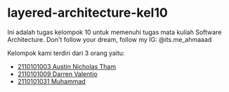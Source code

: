 # layered-architecture-kel10

Ini adalah tugas kelompok 10 untuk memenuhi tugas mata kuliah Software Architecture. 
Don't follow your dream, follow my IG: @its.me_ahmaaad

Kelompok kami terdiri dari 3 orang yaitu:

- [2110101003 Austin Nicholas Tham](https://github.com/AustinNick)
- [2110101009 Darren Valentio](https://github.com/darvalentio)
- [2110101031 Muhammad](https://github.com/call-me-ahmaaad)
